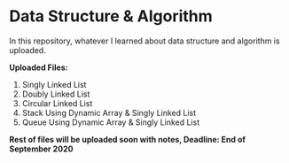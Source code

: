 # Data Structure & Algorithm
In this repository, whatever I learned about data structure and algorithm is uploaded.

**Uploaded Files:**
1. Singly Linked List
2. Doubly Linked List
3. Circular Linked List
4. Stack Using Dynamic Array & Singly Linked List 
5. Queue Using Dynamic Array & Singly Linked List


**Rest of files will be uploaded soon with notes, Deadline: End of September 2020**
